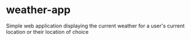 # weather-app
Simple web application displaying the current weather for a user's current location or their location of choice
